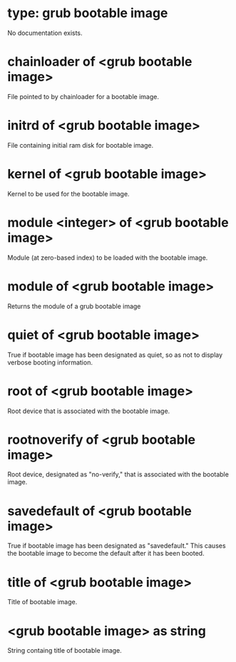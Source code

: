 # type: grub bootable image

No documentation exists.

# chainloader of &lt;grub bootable image&gt;

File pointed to by chainloader for a bootable image.

# initrd of &lt;grub bootable image&gt;

File containing initial ram disk for bootable image.

# kernel of &lt;grub bootable image&gt;

Kernel to be used for the bootable image.

# module &lt;integer&gt; of &lt;grub bootable image&gt;

Module (at zero-based index) to be loaded with the bootable image.

# module of &lt;grub bootable image&gt;

Returns the module of a grub bootable image

# quiet of &lt;grub bootable image&gt;

True if bootable image has been designated as quiet, so as not to display verbose booting information.

# root of &lt;grub bootable image&gt;

Root device that is associated with the bootable image.

# rootnoverify of &lt;grub bootable image&gt;

Root device, designated as &quot;no-verify,&quot; that is associated with the bootable image.

# savedefault of &lt;grub bootable image&gt;

True if bootable image has been designated as &quot;savedefault.&quot; This causes the bootable image to become the default after it has been booted.

# title of &lt;grub bootable image&gt;

Title of bootable image.

# &lt;grub bootable image&gt; as string

String containg title of bootable image.
